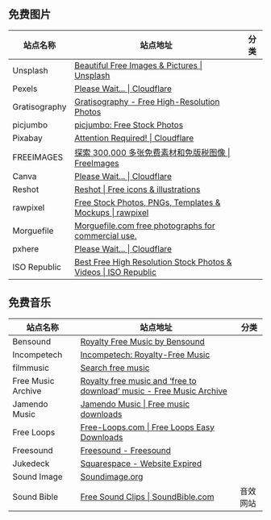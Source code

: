 ## 免费图片
| **站点名称** | **站点地址** | **分类** |
| --- | --- | --- |
| Unsplash | [Beautiful Free Images & Pictures &#124; Unsplash](https://unsplash.com/) |  |
| Pexels | [Please Wait... &#124; Cloudflare](https://www.pexels.com/) |  |
| Gratisography | [Gratisography - Free High-Resolution Photos](https://gratisography.com/) |  |
| picjumbo | [picjumbo: Free Stock Photos](https://picjumbo.com/) |  |
| Pixabay | [Attention Required! &#124; Cloudflare](https://pixabay.com/zh/) |  |
| FREEIMAGES | [探索 300,000 多张免费素材和免版税图像 &#124; FreeImages](https://cn.freeimages.com/) |  |
| Canva | [Please Wait... &#124; Cloudflare](https://www.canva.com/photos/free/) |  |
| Reshot | [Reshot &#124; Free icons & illustrations](https://www.reshot.com/) |  |
| rawpixel | [Free Stock Photos, PNGs, Templates & Mockups &#124; rawpixel](https://www.rawpixel.com/) |  |
| Morguefile | [Morguefile.com free photographs for commercial use.](https://morguefile.com/) |  |
| pxhere | [Please Wait... &#124; Cloudflare](https://pxhere.com/) |  |
| ISO Republic | [Best Free High Resolution Stock Photos & Videos &#124; ISO Republic](https://isorepublic.com/) |  |

## 免费音乐
| **站点名称** | **站点地址** | **分类** |
| --- | --- | --- |
| Bensound | [Royalty Free Music by Bensound](https://www.bensound.com/) |  |
| Incompetech | [Incompetech: Royalty-Free Music](https://incompetech.com/music/) |  |
| filmmusic | [Search free music](https://incompetech.filmmusic.io/search/) |  |
| Free Music Archive | [Royalty free music and ‘free to download’ music - Free Music Archive](http://freemusicarchive.org/) |  |
| Jamendo Music | [Jamendo Music &#124; Free music downloads](https://www.jamendo.com/) |  |
| Free Loops | [Free-Loops.com &#124; Free Loops Easy Downloads](http://free-loops.com/) |  |
| Freesound | [Freesound - Freesound](https://freesound.org/) |  |
| Jukedeck | [Squarespace - Website Expired](https://www.jukedeck.com/) |  |
| Sound Image | [Soundimage.org](http://soundimage.org/) |  |
| Sound Bible | [Free Sound Clips &#124; SoundBible.com](http://soundbible.com/) | 音效网站 |

